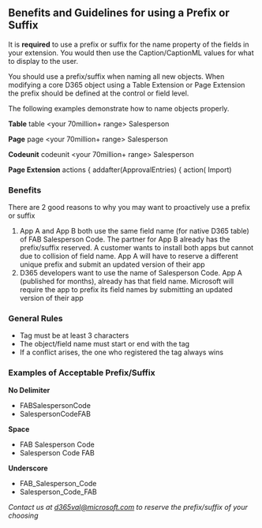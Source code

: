 ## Benefits and Guidelines for using a Prefix or Suffix ##

It is **required** to use a prefix or suffix for the name property of the fields in your extension. You would then use the Caption/CaptionML values for what to display to the user.

You should use a prefix/suffix when naming all new objects. When modifying a core D365 object using a Table Extension or Page Extension the prefix should be defined at the control or field level.

The following examples demonstrate how to name objects properly.

**Table**
table <your 70million+ range> **<Your Prefix>** Salesperson

**Page**
page <your 70million+ range> **<Your Prefix>** Salesperson

**Codeunit**
codeunit <your 70million+ range> **<Your Prefix>** Salesperson

**Page Extension**
actions
{
    addafter(ApprovalEntries)
    {
        action(**<Your Prefix>** Import)
 
### Benefits ###

There are 2 good reasons to why you may want to proactively use a prefix or suffix

1. App A and App B both use the same field name (for native D365 table) of FAB Salesperson Code. The partner for App B already has the prefix/suffix reserved. A customer wants to install both apps but cannot due to collision of field name. App A will have to reserve a different unique prefix and submit an updated version of their app
2. D365 developers want to use the name of Salesperson Code. App A (published for months), already has that field name. Microsoft will require the app to prefix its field names by submitting an updated version of their app

### General Rules ###

- Tag must be at least 3 characters
- The object/field name must start or end with the tag
- If a conflict arises, the one who registered the tag always wins

### Examples of Acceptable Prefix/Suffix ###
**No Delimiter**
- FABSalespersonCode
- SalespersonCodeFAB

**Space**
- FAB Salesperson Code
- Salesperson Code FAB

**Underscore**
- FAB_Salesperson_Code
- Salesperson_Code_FAB

*Contact us at d365val@microsoft.com to reserve the prefix/suffix of your choosing*
